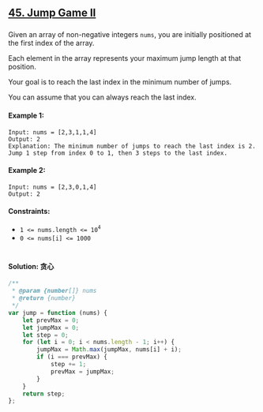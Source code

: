 ## [45. Jump Game II](https://leetcode.com/problems/jump-game-ii/)

###

Given an array of non-negative integers `nums`, you are initially positioned at the first index of the array.

Each element in the array represents your maximum jump length at that position.

Your goal is to reach the last index in the minimum number of jumps.

You can assume that you can always reach the last index.

#### Example 1:

```
Input: nums = [2,3,1,1,4]
Output: 2
Explanation: The minimum number of jumps to reach the last index is 2. Jump 1 step from index 0 to 1, then 3 steps to the last index.
```

#### Example 2:

```
Input: nums = [2,3,0,1,4]
Output: 2
```

#### Constraints:

-   `1 <= nums.length <= 10`<sup>`4`</sup>
-   `0 <= nums[i] <= 1000`

#

#### Solution: 贪心

```js
/**
 * @param {number[]} nums
 * @return {number}
 */
var jump = function (nums) {
    let prevMax = 0;
    let jumpMax = 0;
    let step = 0;
    for (let i = 0; i < nums.length - 1; i++) {
        jumpMax = Math.max(jumpMax, nums[i] + i);
        if (i === prevMax) {
            step += 1;
            prevMax = jumpMax;
        }
    }
    return step;
};
```
